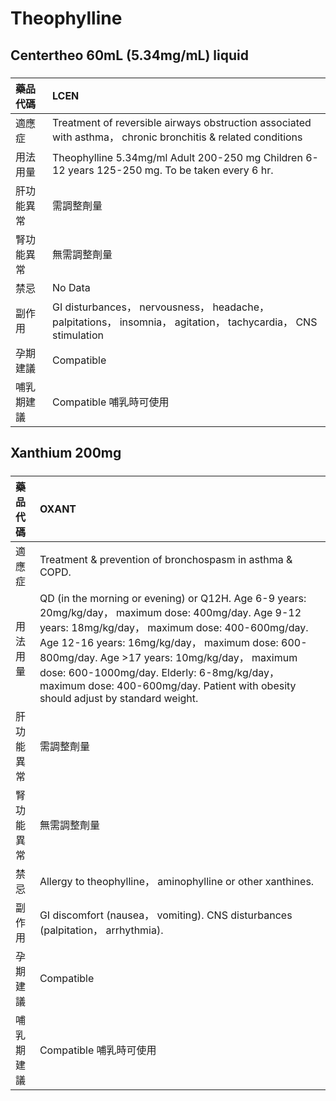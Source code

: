 # Theophylline

## Centertheo 60mL (5.34mg/mL) liquid

##### 

| 藥品代碼   | LCEN                                                                                                           |
|:-----------|:---------------------------------------------------------------------------------------------------------------|
| 適應症     | Treatment of reversible airways obstruction associated with asthma， chronic bronchitis & related conditions   |
| 用法用量   | Theophylline 5.34mg/ml Adult 200-250 mg Children 6-12 years 125-250 mg. To be taken every 6 hr.                |
| 肝功能異常 | 需調整劑量                                                                                                     |
| 腎功能異常 | 無需調整劑量                                                                                                   |
| 禁忌       | No Data                                                                                                        |
| 副作用     | GI disturbances， nervousness， headache， palpitations， insomnia， agitation， tachycardia， CNS stimulation |
| 孕期建議   | Compatible                                                                                                     |
| 哺乳期建議 | Compatible 哺乳時可使用                                                                                        |

## Xanthium 200mg

##### 

| 藥品代碼   | OXANT                                                                                                                                                                                                                                                                                                                                                                                       |
|:-----------|:--------------------------------------------------------------------------------------------------------------------------------------------------------------------------------------------------------------------------------------------------------------------------------------------------------------------------------------------------------------------------------------------|
| 適應症     | Treatment & prevention of bronchospasm in asthma & COPD.                                                                                                                                                                                                                                                                                                                                    |
| 用法用量   | QD (in the morning or evening) or Q12H. Age 6-9 years: 20mg/kg/day， maximum dose: 400mg/day. Age 9-12 years: 18mg/kg/day， maximum dose: 400-600mg/day. Age 12-16 years: 16mg/kg/day， maximum dose: 600-800mg/day. Age >17 years: 10mg/kg/day， maximum dose: 600-1000mg/day. Elderly: 6-8mg/kg/day， maximum dose: 400-600mg/day. Patient with obesity should adjust by standard weight. |
| 肝功能異常 | 需調整劑量                                                                                                                                                                                                                                                                                                                                                                                  |
| 腎功能異常 | 無需調整劑量                                                                                                                                                                                                                                                                                                                                                                                |
| 禁忌       | Allergy to theophylline， aminophylline or other xanthines.                                                                                                                                                                                                                                                                                                                                 |
| 副作用     | GI discomfort (nausea， vomiting). CNS disturbances (palpitation， arrhythmia).                                                                                                                                                                                                                                                                                                             |
| 孕期建議   | Compatible                                                                                                                                                                                                                                                                                                                                                                                  |
| 哺乳期建議 | Compatible 哺乳時可使用                                                                                                                                                                                                                                                                                                                                                                     |


